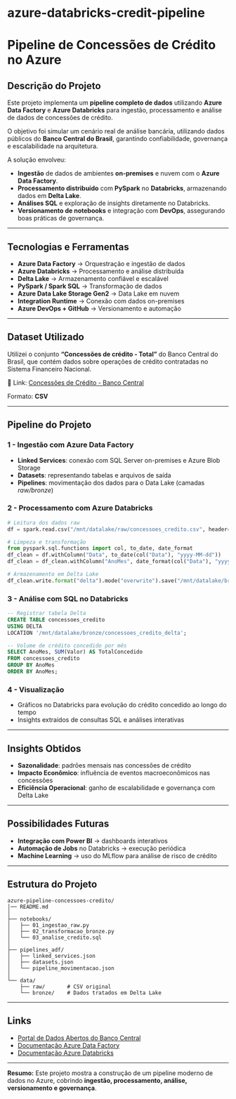 # azure-databricks-credit-pipeline

# Pipeline de Concessões de Crédito no Azure

## Descrição do Projeto
Este projeto implementa um **pipeline completo de dados** utilizando **Azure Data Factory** e **Azure Databricks** para ingestão, processamento e análise de dados de concessões de crédito.  

O objetivo foi simular um cenário real de análise bancária, utilizando dados públicos do **Banco Central do Brasil**, garantindo confiabilidade, governança e escalabilidade na arquitetura.  

A solução envolveu:
- **Ingestão** de dados de ambientes **on-premises** e nuvem com o **Azure Data Factory**.  
- **Processamento distribuído** com **PySpark** no **Databricks**, armazenando dados em **Delta Lake**.  
- **Análises SQL** e exploração de insights diretamente no Databricks.  
- **Versionamento de notebooks** e integração com **DevOps**, assegurando boas práticas de governança.  

---

## Tecnologias e Ferramentas
- **Azure Data Factory** → Orquestração e ingestão de dados  
- **Azure Databricks** → Processamento e análise distribuída  
- **Delta Lake** → Armazenamento confiável e escalável  
- **PySpark / Spark SQL** → Transformação de dados  
- **Azure Data Lake Storage Gen2** → Data Lake em nuvem  
- **Integration Runtime** → Conexão com dados on-premises  
- **Azure DevOps + GitHub** → Versionamento e automação  

---

## Dataset Utilizado
Utilizei o conjunto **“Concessões de crédito - Total”** do Banco Central do Brasil, que contém dados sobre operações de crédito contratadas no Sistema Financeiro Nacional.  

📎 Link: [Concessões de Crédito - Banco Central](https://dadosabertos.bcb.gov.br/dataset/20631-concessoes-de-credito---total)

Formato: **CSV**

---

## Pipeline do Projeto

### 1 - Ingestão com Azure Data Factory
- **Linked Services**: conexão com SQL Server on-premises e Azure Blob Storage  
- **Datasets**: representando tabelas e arquivos de saída  
- **Pipelines**: movimentação dos dados para o Data Lake (camadas *raw/bronze*)  

### 2 - Processamento com Azure Databricks
```python
# Leitura dos dados raw
df = spark.read.csv("/mnt/datalake/raw/concessoes_credito.csv", header=True, inferSchema=True)

# Limpeza e transformação
from pyspark.sql.functions import col, to_date, date_format
df_clean = df.withColumn("Data", to_date(col("Data"), "yyyy-MM-dd"))
df_clean = df_clean.withColumn("AnoMes", date_format(col("Data"), "yyyy-MM"))

# Armazenamento em Delta Lake
df_clean.write.format("delta").mode("overwrite").save("/mnt/datalake/bronze/concessoes_credito_delta")
````

### 3 - Análise com SQL no Databricks

```sql
-- Registrar tabela Delta
CREATE TABLE concessoes_credito
USING DELTA
LOCATION '/mnt/datalake/bronze/concessoes_credito_delta';

-- Volume de crédito concedido por mês
SELECT AnoMes, SUM(Valor) AS TotalConcedido
FROM concessoes_credito
GROUP BY AnoMes
ORDER BY AnoMes;
```

### 4 - Visualização

* Gráficos no Databricks para evolução do crédito concedido ao longo do tempo
* Insights extraídos de consultas SQL e análises interativas

---

## Insights Obtidos

* **Sazonalidade**: padrões mensais nas concessões de crédito
* **Impacto Econômico**: influência de eventos macroeconômicos nas concessões
* **Eficiência Operacional**: ganho de escalabilidade e governança com Delta Lake

---

## Possibilidades Futuras

* **Integração com Power BI** → dashboards interativos
* **Automação de Jobs** no Databricks → execução periódica
* **Machine Learning** → uso do MLflow para análise de risco de crédito

---

## Estrutura do Projeto

```
azure-pipeline-concessoes-credito/
│── README.md
│
├── notebooks/
│   ├── 01_ingestao_raw.py
│   ├── 02_transformacao_bronze.py
│   └── 03_analise_credito.sql
│
├── pipelines_adf/
│   ├── linked_services.json
│   ├── datasets.json
│   └── pipeline_movimentacao.json
│
└── data/
    ├── raw/       # CSV original
    └── bronze/    # Dados tratados em Delta Lake
```

---

## Links

* [Portal de Dados Abertos do Banco Central](https://dadosabertos.bcb.gov.br/)
* [Documentação Azure Data Factory](https://learn.microsoft.com/azure/data-factory/)
* [Documentação Azure Databricks](https://learn.microsoft.com/azure/databricks/)

---

**Resumo:** Este projeto mostra a construção de um pipeline moderno de dados no Azure, cobrindo **ingestão, processamento, análise, versionamento e governança**.
```
